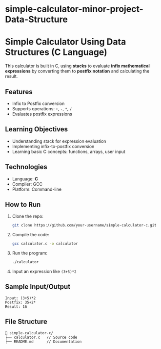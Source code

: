 # simple-calculator-minor-project-Data-Structure
# Simple Calculator Using Data Structures (C Language)

This calculator is built in C, using **stacks** to evaluate **infix mathematical expressions** by converting them to **postfix notation** and calculating the result.

## Features
- Infix to Postfix conversion
- Supports operations: `+`, `-`, `*`, `/`
- Evaluates postfix expressions

## Learning Objectives
- Understanding stack for expression evaluation
- Implementing infix-to-postfix conversion
- Learning basic C concepts: functions, arrays, user input

## Technologies
- Language: **C**
- Compiler: GCC
- Platform: Command-line

## How to Run
1. Clone the repo:
   ```bash
   git clone https://github.com/your-username/simple-calculator-c.git
   ```
2. Compile the code:
   ```bash
   gcc calculator.c -o calculator
   ```
3. Run the program:
   ```bash
   ./calculator
   ```
4. Input an expression like `(3+5)*2`

## Sample Input/Output
```
Input: (3+5)*2
Postfix: 35+2*
Result: 16
```

## File Structure
```
📁 simple-calculator-c/
├── calculator.c   // Source code
├── README.md      // Documentation
```


